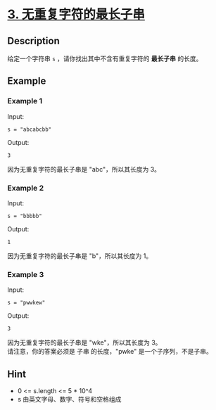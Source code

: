 # [3. 无重复字符的最长子串](https://leetcode.cn/problems/longest-substring-without-repeating-characters/)  
## Description
给定一个字符串 `s` ，请你找出其中不含有重复字符的 **最长子串** 的长度。   
## Example
### Example 1
Input:  
```
s = "abcabcbb"
```
Output:
```
3
```
因为无重复字符的最长子串是 "abc"，所以其长度为 3。

### Example 2
Input:  
```
s = "bbbbb"
```
Output:
```
1
```
因为无重复字符的最长子串是 "b"，所以其长度为 1。
### Example 3
Input:  
```
s = "pwwkew"
```
Output:
```
3
```
因为无重复字符的最长子串是 "wke"，所以其长度为 3。  
请注意，你的答案必须是 子串 的长度，"pwke" 是一个子序列，不是子串。
## Hint
- 0 <= s.length <= 5 * 10^4
- s 由英文字母、数字、符号和空格组成

